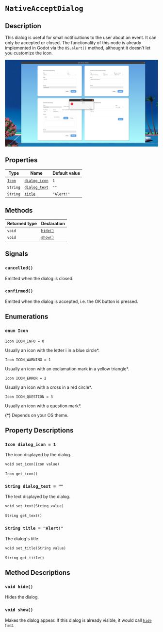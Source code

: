 # `NativeAcceptDialog`

## Description

This dialog is useful for small notifications to the user about an event. It can only be accepted or closed. The functionality of this node is already implemented in Godot via the `OS.alert()` method, althought it doesn't let you customize the icon.

![Native Accept Dialog](./images/native_accept_dialog.png)

## Properties

|Type|Name|Default value|
|-|-|-|
|[`Icon`](#enum-icon)|[`dialog_icon`](#icon-dialog_icon--1)|`1`|
|`String`|[`dialog_text`](#string-dialog_text--)|`""`|
|`String`|[`title`](#string-title--alert)|`"Alert!"`|

## Methods

|Returned type|Declaration|
|-|-|
|`void`|[`hide()`](#void-hide)|
|`void`|[`show()`](#void-show)|

## Signals

### `cancelled()`

Emitted when the dialog is closed.

### `confirmed()`

Emitted when the dialog is accepted, i.e. the OK button is pressed.

## Enumerations

### `enum Icon`

```gdscript
Icon ICON_INFO = 0
```

Usually an icon with the letter i in a blue circle*.

```gdscript
Icon ICON_WARNING = 1
```

Usually an icon with an exclamation mark in a yellow triangle*.

```gdscript
Icon ICON_ERROR = 2
```

Usually an icon with a cross in a red circle*.

```gdscript
Icon ICON_QUESTION = 3
```

Usually an icon with a question mark*.

**(*)** Depends on your OS theme.

## Property Descriptions

### `Icon dialog_icon = 1`

The icon displayed by the dialog.

```gdscript
void set_icon(Icon value)

Icon get_icon()
```

### `String dialog_text = ""`

The text displayed by the dialog.

```gdscript
void set_text(String value)

String get_text()
```

### `String title = "Alert!"`

The dialog's title.

```gdscript
void set_title(String value)

String get_title()
```

## Method Descriptions

### `void hide()`

Hides the dialog.

### `void show()`

Makes the dialog appear. If this dialog is already visible, it would call [`hide`](#void-hide) first.
